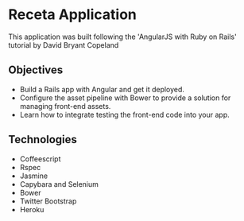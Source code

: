 # Receta Application
This application was built following the 'AngularJS with Ruby on Rails' tutorial by David Bryant Copeland


## Objectives

* Build a Rails app with Angular and get it deployed.
* Configure the asset pipeline with Bower to provide a solution for managing front-end assets.
* Learn how to integrate testing the front-end code into your app.

## Technologies

* Coffeescript
* Rspec
* Jasmine
* Capybara and Selenium
* Bower
* Twitter Bootstrap
* Heroku
